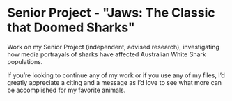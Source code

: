 # Senior Project - "Jaws: The Classic that Doomed Sharks"
Work on my Senior Project (independent, advised research), investigating how media portrayals of sharks have affected Australian White Shark populations.

If you’re looking to continue any of my work or if you use any of my files, I’d greatly appreciate a citing and a message as I’d love to see what more can be accomplished for my favorite animals.
